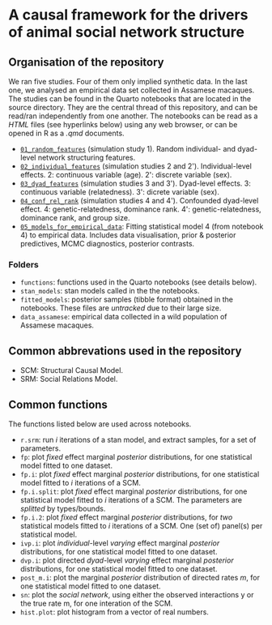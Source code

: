# A causal framework for the drivers of animal social network structure

## Organisation of the repository
We ran five studies. 
Four of them only implied synthetic data. 
In the last one, we analysed an empirical data set collected in Assamese macaques.
The studies can be found in the Quarto notebooks that are located in the source directory. 
They are the central thread of this repository, and can be read/ran independently from one another.
The notebooks can be read as a _HTML_ files (see hyperlinks below) using any web browser, or can be opened in R as a _.qmd_ documents.
-   [`01_random_features`](https://htmlpreview.github.io/?https://github.com/BenKawam/causal_framework_ASN_structure/blob/main/01_random_features.html) (simulation study 1). Random individual- and dyad-level network structuring features.
-   [`02_individual_features`](https://htmlpreview.github.io/?https://github.com/BenKawam/causal_framework_ASN_structure/blob/main/02_individual_features.html) (simulation studies 2 and 2'). Individual-level effects. 2: continuous variable (age). 2': discrete variable (sex).
-   [`03_dyad_features`](https://htmlpreview.github.io/?https://github.com/BenKawam/causal_framework_ASN_structure/blob/main/03_dyad_features.html) (simulation studies 3 and 3'). Dyad-level effects. 3: continuous variable (relatedness). 3': dicrete variable (sex).
-   [`04_conf_rel_rank`](https://htmlpreview.github.io/?https://github.com/BenKawam/causal_framework_ASN_structure/blob/main/04_conf_rel_rank.html) (simulation studies 4 and 4'). Confounded dyad-level effect. 4: genetic-relatedness, dominance rank. 4': genetic-relatedness, dominance rank, and group size.
-   [`05_models_for_empirical_data`](https://htmlpreview.github.io/?https://github.com/BenKawam/causal_framework_ASN_structure/blob/main/05_models_for_empirical_data.html): Fitting statistical model 4 (from notebook 4) to empirical data. Includes data visualisation, prior & posterior predictives, MCMC diagnostics, posterior contrasts.

### Folders
- `functions`: functions used in the Quarto notebooks (see details below).
- `stan_models`: stan models called in the the notebooks.
- `fitted_models`: posterior samples (tibble format) obtained in the notebooks. These files are *untracked* due to their large size.
- `data_assamese`: empirical data collected in a wild population of Assamese macaques.


## Common abbrevations used in the repository
-  SCM: Structural Causal Model.
-  SRM: Social Relations Model.


## Common functions
The functions listed below are used across notebooks.
-   `r.srm`: run *i* iterations of a stan model, and extract samples, for a set of parameters.
-   `fp`: plot *fixed* effect marginal *posterior* distributions, for one statistical model fitted to one dataset.
-   `fp.i`: plot *fixed* effect marginal *posterior* distributions, for one statistical model fitted to *i* iterations of a SCM.
-   `fp.i.split`: plot *fixed* effect marginal *posterior* distributions, for one statistical model fitted to *i* iterations of a SCM. The parameters are _splitted_ by types/bounds.
-   `fp.i.2`: plot *fixed* effect marginal *posterior* distributions, for *two* statistical models fitted to *i* iterations of a SCM. One (set of) panel(s) per statistical model.
-   `ivp.i`: plot *individual*-level *varying* effect marginal *posterior* distributions, for one statistical model fitted to one dataset.
-   `dvp.i`: plot directed *dyad*-level *varying* effect marginal *posterior* distributions, for one statistical model fitted to one dataset.
-   `post_m.i`: plot the marginal *posterior* distribution of directed rates *m*, for one statistical model fitted to one dataset.
-   `sn`: plot the *social network*, using either the observed interactions y or the true rate m, for one interation of the SCM.
-   `hist.plot`: plot histogram from a vector of real numbers.

